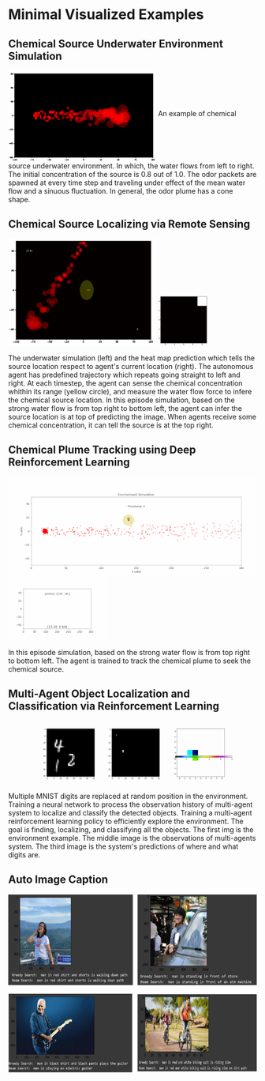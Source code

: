 # Minimal Visualized Examples

## Chemical Source Underwater Environment Simulation
<img src="./images/simulation.gif" width=300 align="middle">  
An example of chemical source underwater environment. In which, the water flows from left to right. The initial concentration of the source is 0.8 out of 1.0. The odor packets are spawned at every time step and traveling under effect of the mean water flow and a sinuous fluctuation. In general, the odor plume has a cone shape.

## Chemical Source Localizing via Remote Sensing
<p float="left">
<img src="./images/sensing_simulation.gif" width=300 ">  
<img src="./images/sensing_predict.gif" width=100 ">  
</p>
The underwater simulation (left) and the heat map prediction which tells the source location respect to agent's current location (right).
The autonomous agent has predefined trajectory which repeats going straight to left and right. At each timestep, the agent can sense the chemical concentration whithin its range (yellow circle), and measure the water flow force to infere the chemical source location.
In this episode simulation, based on the strong water flow is from top right to bottom left, the agent can infer the source location is at top of predicting the image. When agents receive some chemical concentration, it can tell the source is at the top right.


## Chemical Plume Tracking using Deep Reinforcement Learning
<p float="left">
<img src="./images/seeking_simulation.gif" width=500 ">  
<img src="./images/seeking_trajectory.gif" width=200 ">  
</p>
In this episode simulation, based on the strong water flow is from top right to bottom left. The agent is trained to track the chemical plume to seek the chemical source.

## Multi-Agent Object Localization and Classification via Reinforcement Learning
<p float="left">
<img src="./images/Multi_Agent_MNIST_Localization.gif" width=800 ">  
</p>
Multiple MNIST digits are replaced at random position in the environment. Training a neural network to process the observation history of multi-agent system to localize and classify the detected objects. Training a multi-agent reinforcement learning policy to efficiently explore the environment. The goal is finding, localizing, and classifying all the objects.
The first img is the environment example. The middle image is the observations of multi-agents system. The third image is the system's predictions of where and what digits are.


## Auto Image Caption
<img src="./images/image_caption_generating.png" width=600 align="middle">  


